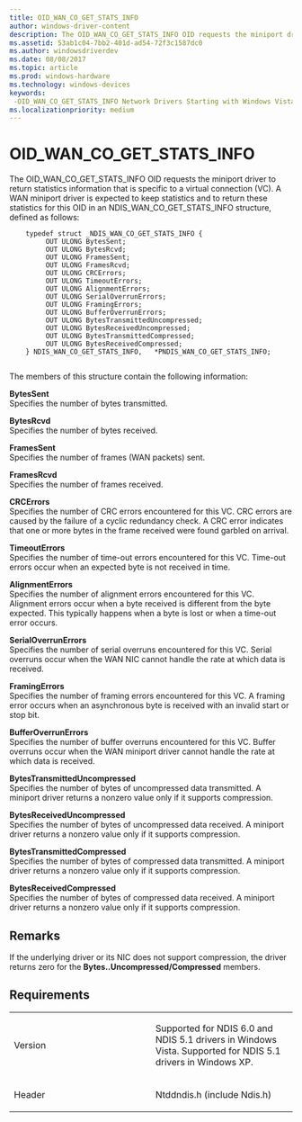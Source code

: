 ```yaml
---
title: OID_WAN_CO_GET_STATS_INFO
author: windows-driver-content
description: The OID_WAN_CO_GET_STATS_INFO OID requests the miniport driver to return statistics information that is specific to a virtual connection (VC).
ms.assetid: 53ab1c04-7bb2-401d-ad54-72f3c1587dc0
ms.author: windowsdriverdev
ms.date: 08/08/2017
ms.topic: article
ms.prod: windows-hardware
ms.technology: windows-devices
keywords: 
 -OID_WAN_CO_GET_STATS_INFO Network Drivers Starting with Windows Vista
ms.localizationpriority: medium
---
```


# OID\_WAN\_CO\_GET\_STATS\_INFO


The OID\_WAN\_CO\_GET\_STATS\_INFO OID requests the miniport driver to return statistics information that is specific to a virtual connection (VC). A WAN miniport driver is expected to keep statistics and to return these statistics for this OID in an NDIS\_WAN\_CO\_GET\_STATS\_INFO structure, defined as follows:

```ManagedCPlusPlus
    typedef struct _NDIS_WAN_CO_GET_STATS_INFO {
         OUT ULONG BytesSent;
         OUT ULONG BytesRcvd;
         OUT ULONG FramesSent;
         OUT ULONG FramesRcvd;
         OUT ULONG CRCErrors;
         OUT ULONG TimeoutErrors;
         OUT ULONG AlignmentErrors;
         OUT ULONG SerialOverrunErrors;
         OUT ULONG FramingErrors;
         OUT ULONG BufferOverrunErrors;
         OUT ULONG BytesTransmittedUncompressed;
         OUT ULONG BytesReceivedUncompressed;
         OUT ULONG BytesTransmittedCompressed;
         OUT ULONG BytesReceivedCompressed;
    } NDIS_WAN_CO_GET_STATS_INFO,   *PNDIS_WAN_CO_GET_STATS_INFO;
  
```




The members of this structure contain the following information:

<a href="" id="bytessent"></a>**BytesSent**  
Specifies the number of bytes transmitted.

<a href="" id="bytesrcvd"></a>**BytesRcvd**  
Specifies the number of bytes received.

<a href="" id="framessent"></a>**FramesSent**  
Specifies the number of frames (WAN packets) sent.

<a href="" id="framesrcvd"></a>**FramesRcvd**  
Specifies the number of frames received.

<a href="" id="crcerrors"></a>**CRCErrors**  
Specifies the number of CRC errors encountered for this VC. CRC errors are caused by the failure of a cyclic redundancy check. A CRC error indicates that one or more bytes in the frame received were found garbled on arrival.

<a href="" id="timeouterrors"></a>**TimeoutErrors**  
Specifies the number of time-out errors encountered for this VC. Time-out errors occur when an expected byte is not received in time.

<a href="" id="alignmenterrors"></a>**AlignmentErrors**  
Specifies the number of alignment errors encountered for this VC. Alignment errors occur when a byte received is different from the byte expected. This typically happens when a byte is lost or when a time-out error occurs.

<a href="" id="serialoverrunerrors"></a>**SerialOverrunErrors**  
Specifies the number of serial overruns encountered for this VC. Serial overruns occur when the WAN NIC cannot handle the rate at which data is received.

<a href="" id="framingerrors"></a>**FramingErrors**  
Specifies the number of framing errors encountered for this VC. A framing error occurs when an asynchronous byte is received with an invalid start or stop bit.

<a href="" id="bufferoverrunerrors"></a>**BufferOverrunErrors**  
Specifies the number of buffer overruns encountered for this VC. Buffer overruns occur when the WAN miniport driver cannot handle the rate at which data is received.

<a href="" id="bytestransmitteduncompressed"></a>**BytesTransmittedUncompressed**  
Specifies the number of bytes of uncompressed data transmitted. A miniport driver returns a nonzero value only if it supports compression.

<a href="" id="bytesreceiveduncompressed"></a>**BytesReceivedUncompressed**  
Specifies the number of bytes of uncompressed data received. A miniport driver returns a nonzero value only if it supports compression.

<a href="" id="bytestransmittedcompressed"></a>**BytesTransmittedCompressed**  
Specifies the number of bytes of compressed data transmitted. A miniport driver returns a nonzero value only if it supports compression.

<a href="" id="bytesreceivedcompressed"></a>**BytesReceivedCompressed**  
Specifies the number of bytes of compressed data received. A miniport driver returns a nonzero value only if it supports compression.

Remarks
-------

If the underlying driver or its NIC does not support compression, the driver returns zero for the **Bytes..Uncompressed/Compressed** members.

Requirements
------------

<table>
<colgroup>
<col width="50%" />
<col width="50%" />
</colgroup>
<tbody>
<tr class="odd">
<td><p>Version</p></td>
<td><p>Supported for NDIS 6.0 and NDIS 5.1 drivers in Windows Vista. Supported for NDIS 5.1 drivers in Windows XP.</p></td>
</tr>
<tr class="even">
<td><p>Header</p></td>
<td>Ntddndis.h (include Ndis.h)</td>
</tr>
</tbody>
</table>

 

 




